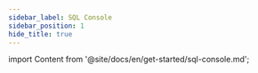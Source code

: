```yaml
---
sidebar_label: SQL Console
sidebar_position: 1
hide_title: true
---
```


import Content from '@site/docs/en/get-started/sql-console.md';

<Content />
